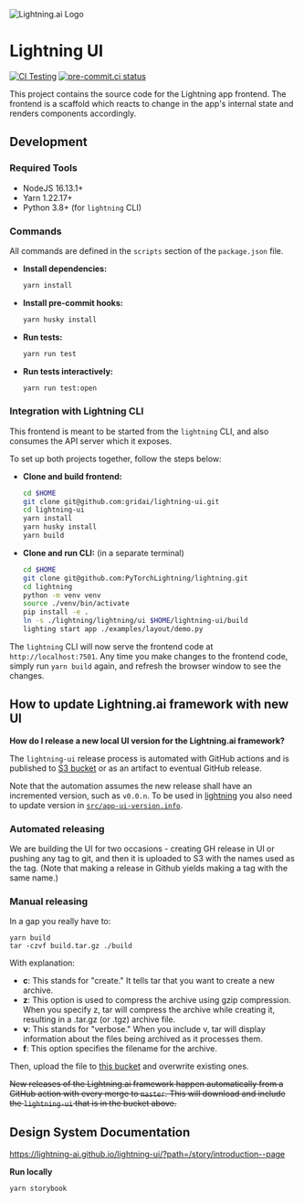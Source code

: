 ![Lightning.ai Logo](https://github.com/gridai/lightning-ui/blob/master/src/resources/images/lightning-logo-with-text.svg "Lightning.ai")

# Lightning UI

[![CI Testing](https://github.com/gridai/lightning-ui/actions/workflows/ci-testing.yaml/badge.svg?branch=master)](https://github.com/gridai/lightning-ui/actions/workflows/ci-testing.yaml)
[![pre-commit.ci status](https://results.pre-commit.ci/badge/github/Lightning-AI/lightning-ui/master.svg)](https://results.pre-commit.ci/latest/github/Lightning-AI/lightning-ui/master)

This project contains the source code for the Lightning app frontend. The frontend is a scaffold which reacts to change
in the app's internal state and renders components accordingly.

## Development

### Required Tools

- NodeJS 16.13.1+
- Yarn 1.22.17+
- Python 3.8+ (for `lightning` CLI)

### Commands

All commands are defined in the `scripts` section of the `package.json` file.

- **Install dependencies:**
  ```bash
  yarn install
  ```
- **Install pre-commit hooks:**
  ```bash
  yarn husky install
  ```
- **Run tests:**
  ```bash
  yarn run test
  ```
- **Run tests interactively:**
  ```bash
  yarn run test:open
  ```

### Integration with Lightning CLI

This frontend is meant to be started from the `lightning` CLI, and also consumes the API server which it exposes.

To set up both projects together, follow the steps below:

- **Clone and build frontend:**
  ```bash
  cd $HOME
  git clone git@github.com:gridai/lightning-ui.git
  cd lightning-ui
  yarn install
  yarn husky install
  yarn build
  ```
- **Clone and run CLI:** (in a separate terminal)
  ```bash
  cd $HOME
  git clone git@github.com:PyTorchLightning/lightning.git
  cd lightning
  python -m venv venv
  source ./venv/bin/activate
  pip install -e .
  ln -s ./lightning/lightning/ui $HOME/lightning-ui/build
  lighting start app ./examples/layout/demo.py
  ```

The `lightning` CLI will now serve the frontend code at `http://localhost:7501`. Any time you make changes to the
frontend code, simply run `yarn build` again, and refresh the browser window to see the changes.

## How to update Lightning.ai framework with new UI

**How do I release a new local UI version for the Lightning.ai framework?**

The `lightning-ui` release process is automated with GitHub actions and is published to
[S3 bucket](s3:/lightning-packages/ui/) or as an artifact to eventual GitHub release.

Note that the automation assumes the new release shall have an incremented version, such as `v0.0.n`. To be used in
[lightning](https://github.com/Lightning-AI/lightning) you also need to update version in [`src/app-ui-version.info`](https://github.com/Lightning-AI/lightning/blob/master/src/app-ui-version.info).

### Automated releasing

We are building the UI for two occasions - creating GH release in UI or pushing any tag to git, and then it is uploaded
to S3 with the names used as the tag. (Note that making a release in Github yields making a tag with the same name.)

### Manual releasing

In a gap you really have to:

```shell
yarn build
tar -czvf build.tar.gz ./build
```

With explanation:

- **c**: This stands for "create." It tells tar that you want to create a new archive.
- **z**: This option is used to compress the archive using gzip compression. When you specify z, tar will compress the
  archive while creating it, resulting in a .tar.gz (or .tgz) archive file.
- **v**: This stands for "verbose." When you include v, tar will display information about the files being archived as
  it processes them.
- **f**: This option specifies the filename for the archive.

Then, upload the file to
[this bucket](https://console.cloud.google.com/storage/browser/grid-packages/lightning-ui/v0.0.0;tab=objects?pli=1&prefix=&forceOnObjectsSortingFiltering=false)
and overwrite existing ones.

~~New releases of the Lightning.ai framework happen automatically from a GitHub action with every merge to `master`.
This will download and include the `lightning-ui` that is in the bucket above.~~

## Design System Documentation

https://lightning-ai.github.io/lightning-ui/?path=/story/introduction--page

**Run locally**

```shell
yarn storybook
```

